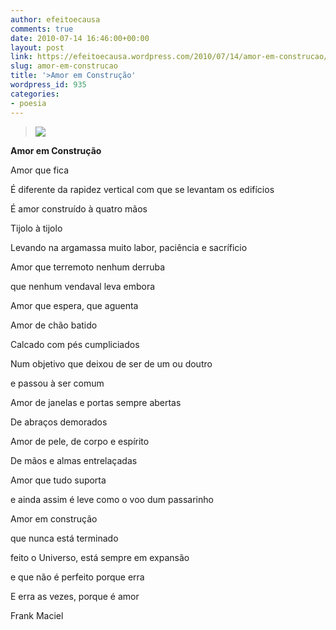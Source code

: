```yaml
---
author: efeitoecausa
comments: true
date: 2010-07-14 16:46:00+00:00
layout: post
link: https://efeitoecausa.wordpress.com/2010/07/14/amor-em-construcao/
slug: amor-em-construcao
title: '>Amor em Construção'
wordpress_id: 935
categories:
- poesia
---
```


>[![](http://blog.clickgratis.com.br/uploads/a/anjoazul/17417.jpg)](http://blog.clickgratis.com.br/uploads/a/anjoazul/17417.jpg)  

**Amor em Construção**

  


Amor que fica

É diferente da rapidez vertical com que se levantam os edifícios

É amor construído à quatro mãos

Tijolo à tijolo

Levando na argamassa muito labor, paciência e sacríficio

  


Amor que terremoto nenhum derruba

que nenhum vendaval leva embora

Amor que espera, que aguenta

Amor de chão batido

Calcado com pés cumpliciados

Num objetivo que deixou de ser de um ou doutro

e passou à ser comum

  


Amor de janelas e portas sempre abertas

De abraços demorados

Amor de pele, de corpo e espírito

De mãos e almas entrelaçadas

Amor que tudo suporta

e ainda assim é leve como o voo dum passarinho

  


Amor em construção

que nunca está terminado

feito o Universo, está sempre em expansão

e que não é perfeito porque erra

E erra as vezes, porque é amor

  


  


Frank Maciel
